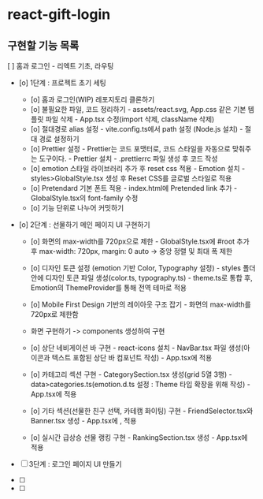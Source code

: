 # react-gift-login

## 구현할 기능 목록
[ ] 홈과 로그인 - 리엑트 기초, 라우팅
- [o] 1단계 : 프로젝트 초기 세팅
  - [o] 홈과 로그인(WIP) 레포지토리 클론하기
  - [o] 불필요한 파일, 코드 정리하기
        - assets/react.svg, App.css 같은 기본 템플릿 파일 삭제
        - App.tsx 수정(import 삭제, className 삭제)
  - [o] 절대경로 alias 설정
        - vite.config.ts에서 path 설정 (Node.js 설치)
        - 절대 경로 설정하기
  - [o] Prettier 설정
        - Prettier는 코드 포맷터로, 코드 스타일을 자동으로 맞춰주는 도구이다.
        - Prettier 설치
        - .prettierrc 파일 생성 후 코드 작성
  - [o] emotion 스타일 라이브러리 추가 후 reset css 적용
        - Emotion 설치
        - styles>GlobalStyle.tsx 생성 후 Reset CSS를 글로벌 스타일로 적용
  - [o] Pretendard 기본 폰트 적용
        - index.html에 Pretended link 추가
        - GlobalStyle.tsx의 font-family 수정
  - [o] 기능 단위로 나누어 커밋하기

- [o] 2단계 : 선물하기 메인 페이지 UI 구현하기
    - [o] 화면의 max-width를 720px으로 제한
            - GlobalStyle.tsx에 #root 추가 후 max-width: 720px, margin: 0 auto → 중앙 정렬 및 최대 폭 제한
    - [o] 디자인 토큰 설정 (emotion 기반 Color, Typography 설정)
            - styles 폴더 안에 디자인 토큰 파일 생성(color.ts, typography.ts)
            - theme.ts로 통합 후, Emotion의 ThemeProvider를 통해 전역 테마로 적용
    - [o] Mobile First Design 기반의 레이아웃 구조 잡기
            - 화면의 max-width를  720px로 제한함
    
    - 화면 구현하기 -> components 생성하여 구현
    - [o] 상단 네비게이션 바 구현
            - react-icons 설치
            - NavBar.tsx 파일 생성(아이콘과 텍스트 포함된 상단 바 컴포넌트 작성)
            - App.tsx에 <NavBar/> 적용
    - [o] 카테고리 섹션 구현
            - CategorySection.tsx 생성(grid 5열 3행)
            - data>categories.ts(emotion.d.ts 설정 : Theme 타입 확장을 위해 작성)
            - App.tsx에 <CategorySection/> 적용
    - [o] 기타 섹션(선물한 친구 선택, 카테캠 화이팅)  구현
            - FriendSelector.tsx와 Banner.tsx 생성
            - App.tsx에 <FriendSelector/>, <Banner/> 적용
    - [o] 실시간 급상승 선물 랭킹 구현
            - RankingSection.tsx 생성
            - App.tsx에 <RankingSection/> 적용

- [ ] 3단계 : 로그인 페이지 UI 만들기

- [ ] 
- [ ] 